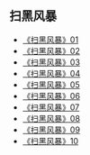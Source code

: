 ## 扫黑风暴

* [《扫黑风暴》01](https://s1.haofajz.com/20210809/8B5zsl5Q/hls/index.m3u8)
* [《扫黑风暴》02](https://s1.haofajz.com/20210809/h1AaHxcg/hls/index.m3u8)
* [《扫黑风暴》03](https://s1.haofajz.com/20210809/X9rI1EAP/hls/index.m3u8)
* [《扫黑风暴》04](https://s1.haofajz.com/20210809/ZRumxaTY/hls/index.m3u8)
* [《扫黑风暴》05](https://s1.haofajz.com/20210809/R1pfVLJ1/hls/index.m3u8)
* [《扫黑风暴》06](https://new.iskcd.com/20210823/sAQtat7G/1300kb/hls/index.m3u8)
* [《扫黑风暴》07](https://s1.haofajz.com/20210811/lTfXkcn0/1200kb/hls/index.m3u8)
* [《扫黑风暴》08](https://new.iskcd.com/20210812/hqNvTRkL/1300kb/hls/index.m3u8)
* [《扫黑风暴》09](https://new.iskcd.com/20210813/04qwQlaw/1300kb/hls/index.m3u8)
* [《扫黑风暴》10](https://new.iskcd.com/20210814/CADpklSV/1300kb/hls/index.m3u8)


<style>
section.page-header {
    display: none;    
}
</style>
<script>
    document.title = "扫黑风暴";
</script>